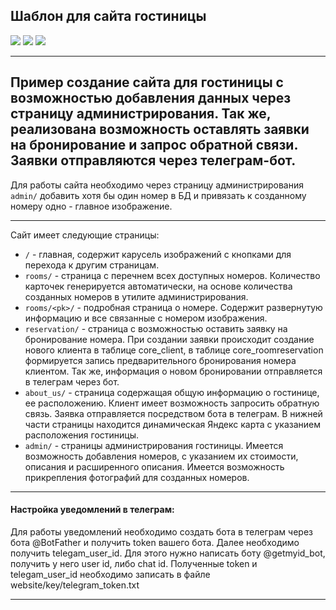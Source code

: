 ## Шаблон для сайта гостиницы

![](https://img.shields.io/badge/Python-3.8.5-blue?logo=python&logoColor=white)
![](https://img.shields.io/badge/Django-3.2.12-blue?color=0C4B33&logo=django&logoColor=white)
![](https://img.shields.io/badge/Bootstrap-5-blue?color=6610f2&logo=bootstrap&logoColor=white)

---
Пример создание сайта для гостиницы с возможностью добавления данных через страницу администрирования.
Так же, реализована возможность оставлять заявки на бронирование и запрос обратной связи. Заявки отправляются через телеграм-бот.
---

Для работы сайта необходимо через страницу администрирования `admin/` добавить хотя бы один номер в БД и привязать к созданному номеру одно - главное изображение.

---
Сайт имеет следующие страницы:
* `/` - главная, содержит карусель изображений с кнопками для перехода к другим страницам.
* `rooms/` - страница с перечнем всех доступных номеров. Количество карточек генерируется автоматически, 
на основе количества созданных номеров в утилите администрирования.
* `rooms/<pk>/` - подробная страница о номере. Содержит развернутую информацию и все связанные с номером 
изображения.
* `reservation/` - страница с возможностью оставить заявку на бронирование номера. 
При создании заявки происходит создание нового клиента в таблице core_client, 
в таблице core_roomreservation формируется запись предварительного бронирования номера клиентом.
Так же, информация о новом бронировании отправляется в телеграм через бот.
* `about_us/` - страница содержащая общую информацию о гостинице, ее расположению. 
Клиент имеет возможность запросить обратную связь. Заявка отправляется посредством бота в телеграм. 
В нижней части страницы находится динамическая Яндекс карта с указанием расположения гостиницы.
* `admin/` - страницы администрирования гостиницы. Имеется возможность добавления номеров, с указанием их стоимости, 
описания и расширенного описания. Имеется возможность прикрепления фотографий для созданных номеров.

---
#### Настройка уведомлений в телеграм:

Для работы уведомлений необходимо создать бота в телеграм через бота @BotFather и получить token вашего бота.
Далее необходимо получить telegam_user_id. Для этого нужно написать боту @getmyid_bot, получить у него user id, 
либо chat id.
Полученные token и telegam_user_id необходимо записать в файле website/key/telegram_token.txt

---